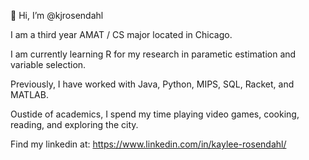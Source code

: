 👋 Hi, I’m @kjrosendahl

I am a third year AMAT / CS major located in Chicago. 

I am currently learning R for my research in parametic estimation and variable selection. 

Previously, I have worked with Java, Python, MIPS, SQL, Racket, and MATLAB. 

Oustide of academics, I spend my time playing video games, cooking, reading, and exploring the city.

Find my linkedin at: https://www.linkedin.com/in/kaylee-rosendahl/ 
